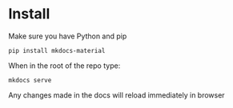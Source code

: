 # Install

Make sure you have Python and pip

```pip install mkdocs-material```

When in the root of the repo type:

```mkdocs serve```

Any changes made in the docs will reload immediately in browser
